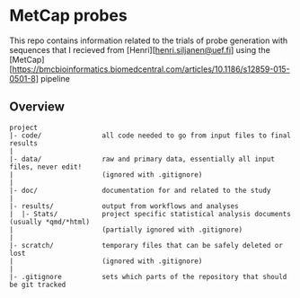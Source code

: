 # MetCap probes

This repo contains information related to the trials of probe generation with sequences that I recieved from [Henri][henri.siljanen@uef.fi] using the [MetCap][https://bmcbioinformatics.biomedcentral.com/articles/10.1186/s12859-015-0501-8] pipeline  

## Overview

```
project
|- code/               all code needed to go from input files to final results
|
|- data/               raw and primary data, essentially all input files, never edit!
|                      (ignored with .gitignore)
|
|- doc/                documentation for and related to the study
|
|- results/            output from workflows and analyses
|  |- Stats/           project specific statistical analysis documents (usually *qmd/*html)
|                      (partially ignored with .gitignore)
|
|- scratch/            temporary files that can be safely deleted or lost
|                      (ignored with .gitignore)
|
|- .gitignore          sets which parts of the repository that should be git tracked
```
